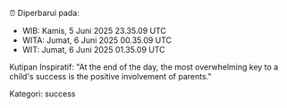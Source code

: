 ⏰ Diperbarui pada:
- WIB: Kamis, 5 Juni 2025 23.35.09 UTC
- WITA: Jumat, 6 Juni 2025 00.35.09 UTC
- WIT: Jumat, 6 Juni 2025 01.35.09 UTC

Kutipan Inspiratif:
"At the end of the day, the most overwhelming key to a child's success is the positive involvement of parents."


Kategori: success

